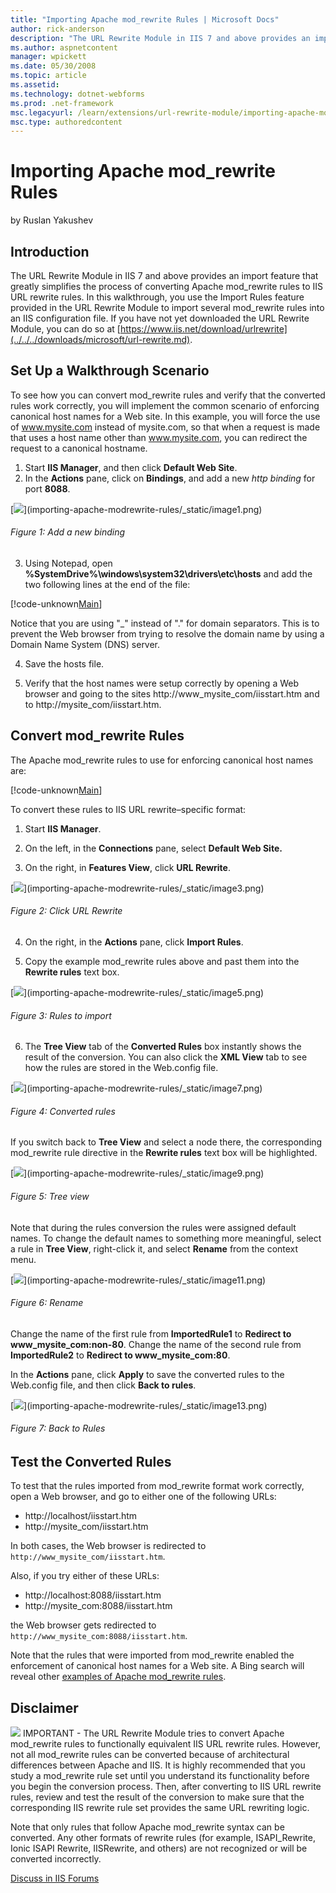 ```yaml
---
title: "Importing Apache mod_rewrite Rules | Microsoft Docs"
author: rick-anderson
description: "The URL Rewrite Module in IIS 7 and above provides an import feature that greatly simplifies the process of converting Apache mod_rewrite rules to IIS URL re..."
ms.author: aspnetcontent
manager: wpickett
ms.date: 05/30/2008
ms.topic: article
ms.assetid: 
ms.technology: dotnet-webforms
ms.prod: .net-framework
msc.legacyurl: /learn/extensions/url-rewrite-module/importing-apache-modrewrite-rules
msc.type: authoredcontent
---
```

Importing Apache mod_rewrite Rules
====================
by Ruslan Yakushev

## Introduction

The URL Rewrite Module in IIS 7 and above provides an import feature that greatly simplifies the process of converting Apache mod\_rewrite rules to IIS URL rewrite rules. In this walkthrough, you use the Import Rules feature provided in the URL Rewrite Module to import several mod\_rewrite rules into an IIS configuration file. If you have not yet downloaded the URL Rewrite Module, you can do so at [https://www.iis.net/download/urlrewrite](../../../downloads/microsoft/url-rewrite.md).

## Set Up a Walkthrough Scenario

To see how you can convert mod\_rewrite rules and verify that the converted rules work correctly, you will implement the common scenario of enforcing canonical host names for a Web site. In this example, you will force the use of www.mysite.com instead of mysite.com, so that when a request is made that uses a host name other than www.mysite.com, you can redirect the request to a canonical hostname.

1. Start **IIS Manager**, and then click **Default Web Site**.  
2. In the **Actions** pane, click on **Bindings**, and add a new *http binding* for port **8088**.

[[![](importing-apache-modrewrite-rules/_static/image2.jpg)](importing-apache-modrewrite-rules/_static/image1.jpg)](importing-apache-modrewrite-rules/_static/image1.png)

###### Figure 1: Add a new binding

3. Using Notepad, open **%SystemDrive%\windows\system32\drivers\etc\hosts** and add the two following lines at the end of the file:

[!code-unknown[Main](importing-apache-modrewrite-rules/samples/sample-127327-1.unknown)]

Notice that you are using "\_" instead of "." for domain separators. This is to prevent the Web browser from trying to resolve the domain name by using a Domain Name System (DNS) server.

4. Save the hosts file.

5. Verify that the host names were setup correctly by opening a Web browser and going to the sites http://www\_mysite\_com/iisstart.htm and to http://mysite\_com/iisstart.htm.

## Convert mod\_rewrite Rules

The Apache mod\_rewrite rules to use for enforcing canonical host names are:

[!code-unknown[Main](importing-apache-modrewrite-rules/samples/sample-127327-2.unknown)]

To convert these rules to IIS URL rewrite–specific format:

1. Start **IIS Manager**.

2. On the left, in the **Connections** pane, select **Default Web Site.**

3. On the right, in **Features View**, click **URL Rewrite**.

[[![](importing-apache-modrewrite-rules/_static/image4.jpg)](importing-apache-modrewrite-rules/_static/image3.jpg)](importing-apache-modrewrite-rules/_static/image3.png)

###### Figure 2: Click URL Rewrite

4. On the right, in the **Actions** pane, click **Import Rules**.

5. Copy the example mod\_rewrite rules above and past them into the **Rewrite rules** text box.

[[![](importing-apache-modrewrite-rules/_static/image6.jpg)](importing-apache-modrewrite-rules/_static/image5.jpg)](importing-apache-modrewrite-rules/_static/image5.png)

###### Figure 3: Rules to import

6. The **Tree View** tab of the **Converted Rules** box instantly shows the result of the conversion. You can also click the **XML View** tab to see how the rules are stored in the Web.config file.

[[![](importing-apache-modrewrite-rules/_static/image8.jpg)](importing-apache-modrewrite-rules/_static/image7.jpg)](importing-apache-modrewrite-rules/_static/image7.png)

###### Figure 4: Converted rules

If you switch back to **Tree View** and select a node there, the corresponding mod\_rewrite rule directive in the **Rewrite rules** text box will be highlighted.

[[![](importing-apache-modrewrite-rules/_static/image10.jpg)](importing-apache-modrewrite-rules/_static/image9.jpg)](importing-apache-modrewrite-rules/_static/image9.png)

###### Figure 5: Tree view

Note that during the rules conversion the rules were assigned default names. To change the default names to something more meaningful, select a rule in **Tree View**, right-click it, and select **Rename** from the context menu.

[[![](importing-apache-modrewrite-rules/_static/image12.jpg)](importing-apache-modrewrite-rules/_static/image11.jpg)](importing-apache-modrewrite-rules/_static/image11.png)

###### Figure 6: Rename

Change the name of the first rule from **ImportedRule1** to **Redirect to www\_mysite\_com:non-80**. Change the name of the second rule from **ImportedRule2** to **Redirect to www\_mysite\_com:80**.

In the **Actions** pane, click **Apply** to save the converted rules to the Web.config file, and then click **Back to rules**.

[[![](importing-apache-modrewrite-rules/_static/image14.jpg)](importing-apache-modrewrite-rules/_static/image13.jpg)](importing-apache-modrewrite-rules/_static/image13.png)

###### Figure 7: Back to Rules

## Test the Converted Rules

To test that the rules imported from mod\_rewrite format work correctly, open a Web browser, and go to either one of the following URLs:

- http://localhost/iisstart.htm
- http://mysite\_com/iisstart.htm

In both cases, the Web browser is redirected to `http://www_mysite_com/iisstart.htm`.  
  
Also, if you try either of these URLs:

- http://localhost:8088/iisstart.htm
- http://mysite\_com:8088/iisstart.htm

the Web browser gets redirected to `http://www_mysite_com:8088/iisstart.htm`.

Note that the rules that were imported from mod\_rewrite enabled the enforcement of canonical host names for a Web site. A Bing search will reveal other [examples of Apache mod\_rewrite rules](http://search.live.com/results.aspx?q=mod_rewrite+examples).

## Disclaimer

[![](importing-apache-modrewrite-rules/_static/image2.gif)](importing-apache-modrewrite-rules/_static/image1.gif) IMPORTANT - The URL Rewrite Module tries to convert Apache mod\_rewrite rules to functionally equivalent IIS URL rewrite rules. However, not all mod\_rewrite rules can be converted because of architectural differences between Apache and IIS. It is highly recommended that you study a mod\_rewrite rule set until you understand its functionality before you begin the conversion process. Then, after converting to IIS URL rewrite rules, review and test the result of the conversion to make sure that the corresponding IIS rewrite rule set provides the same URL rewriting logic.

Note that only rules that follow Apache mod\_rewrite syntax can be converted. Any other formats of rewrite rules (for example, ISAPI\_Rewrite, Ionic ISAPI Rewrite, IISRewrite, and others) are not recognized or will be converted incorrectly.
  
  
[Discuss in IIS Forums](https://forums.iis.net/1152.aspx)